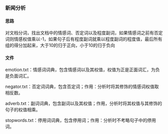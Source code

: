 ### 新闻分析

#### 思路

对文档分词，找出文档中的情感词、否定词以及程度副词，如果情感词之前有否定词则情感权值乘以-1，如果句子后有程度副词就乘以程度副词的程度值，最后所有组的得分加起来，大于10的归于正向，小于10的归于负向

#### 文件

emotion.txt：情感词词典，包含情感词以及其权值，权值为正是正面词汇，为负是负面词汇。

negator.txt：否定词词典，包含否定词；作用：分析时将其修饰的情感词权值取相反数。

adverb.txt：副词词典，包含副词以及其权值；作用，分析时将其权值与其修饰的句子的权值相乘。

stopwords.txt：停用词词典，包含停用词；作用：分析时不考略句子中的停用词。